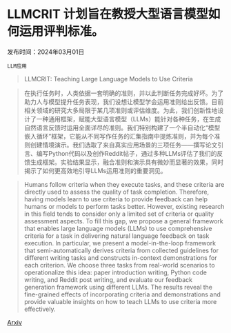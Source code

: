 # LLMCRIT 计划旨在教授大型语言模型如何运用评判标准。

发布时间：2024年03月01日

`LLM应用`

> LLMCRIT: Teaching Large Language Models to Use Criteria

> 在执行任务时，人类依据一套明确的准则，并以此判断任务完成好坏。为了助力人与模型提升任务表现，我们设想让模型学会运用准则给出反馈。目前相关领域的研究大多局限于某几项准则或评估维度。为此，我们创新性地设计了一种通用框架，赋能大型语言模型（LLMs）能针对各种任务，在生成自然语言反馈时运用全面详尽的准则。我们特别构建了一个半自动化“模型嵌入循环”框架，它能从不同写作任务的汇集指南中提炼准则，并为每个准则创建情境演示。我们选取了来自真实应用场景的三项任务——撰写论文引言、编写Python代码以及创作Reddit帖子，通过多种LLMs评估了我们的反馈生成框架。实验结果显示，融合准则和演示具有微妙而显著的效果，同时揭示了如何更高效地引导LLMs运用准则的重要洞见。

> Humans follow criteria when they execute tasks, and these criteria are directly used to assess the quality of task completion. Therefore, having models learn to use criteria to provide feedback can help humans or models to perform tasks better. However, existing research in this field tends to consider only a limited set of criteria or quality assessment aspects. To fill this gap, we propose a general framework that enables large language models (LLMs) to use comprehensive criteria for a task in delivering natural language feedback on task execution. In particular, we present a model-in-the-loop framework that semi-automatically derives criteria from collected guidelines for different writing tasks and constructs in-context demonstrations for each criterion. We choose three tasks from real-world scenarios to operationalize this idea: paper introduction writing, Python code writing, and Reddit post writing, and evaluate our feedback generation framework using different LLMs. The results reveal the fine-grained effects of incorporating criteria and demonstrations and provide valuable insights on how to teach LLMs to use criteria more effectively.

[Arxiv](https://arxiv.org/abs/2403.01069)